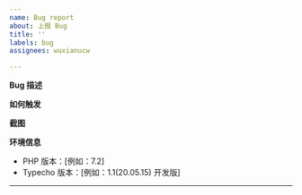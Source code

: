 ```yaml
---
name: Bug report
about: 上报 Bug
title: ''
labels: bug
assignees: wuxianucw

---
```


**Bug 描述**
<!--请在这里简要描述 Bug-->

**如何触发**
<!--请在这里详细说明触发 Bug 的方法步骤-->

**截图**
<!--（可选）Bug 发生时的截图-->

**环境信息**
 - PHP 版本：[例如：7.2]
 - Typecho 版本：[例如：1.1(20.05.15) 开发版]

-----

<!--以下可自由发挥-->
